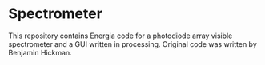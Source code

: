 Spectrometer
============

This repository contains Energia code for a photodiode array visible spectrometer and a GUI written in processing.  Original code was written by Benjamin Hickman.
